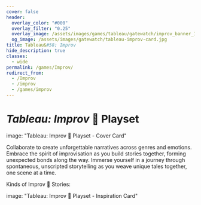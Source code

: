 ```yaml
---
cover: false
header:
  overlay_color: "#000"
  overlay_filter: "0.25"
  overlay_image: /assets/images/games/tableau/gatewatch/improv_banner_1600_212.jpg
  og_image: /assets/images/gatewatch/tableau-improv-card.jpg
title: Tableau&#58; Improv
hide_description: true
classes:
  - wide
permalink: /games/Improv/
redirect_from:
  - /Improv
  - /improv
  - /games/improv
---
```


# ***Tableau:*** *Improv* 🎪 Playset

image: "Tableau: Improv 🎪 Playset - Cover Card"

Collaborate to create unforgettable narratives across genres and emotions. Embrace the spirit of improvisation as you build stories together, forming unexpected bonds along the way. Immerse yourself in a journey through spontaneous, unscripted storytelling as you weave unique tales together, one scene at a time.

Kinds of Improv 🎪 Stories:

image: "Tableau: Improv 🎪 Playset - Inspiration Card"
